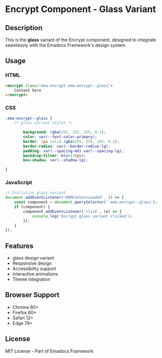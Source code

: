 # Encrypt Component - Glass Variant

## Description
This is the **glass** variant of the Encrypt component, designed to integrate seamlessly with the Emadocs Framework's design system.

## Usage

### HTML
```html
<encrypt class="ema-encrypt ema-encrypt--glass">
    Content here
</encrypt>
```

### CSS
```css
.ema-encrypt--glass {
    /* glass variant styles */
    
        background: rgba(255, 255, 255, 0.1);
        color: var(--text-color-primary);
        border: 1px solid rgba(255, 255, 255, 0.2);
        border-radius: var(--border-radius-lg);
        padding: var(--spacing-md) var(--spacing-lg);
        backdrop-filter: blur(10px);
        box-shadow: var(--shadow-lg);
    
}
```

### JavaScript
```javascript
// Initialize glass variant
document.addEventListener('DOMContentLoaded', () => {
    const component = document.querySelector('.ema-encrypt--glass');
    if (component) {
        component.addEventListener('click', (e) => {
            console.log('Encrypt glass variant clicked');
        });
    }
});
```

## Features
- glass design variant
- Responsive design
- Accessibility support
- Interactive animations
- Theme integration

## Browser Support
- Chrome 60+
- Firefox 60+
- Safari 12+
- Edge 79+

## License
MIT License - Part of Emadocs Framework
